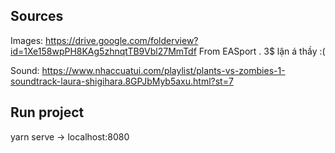 ## Sources

Images: https://drive.google.com/folderview?id=1Xe158wpPH8KAg5zhnqtTB9Vbl27MmTdf From EASport . 3$ lận á thầy :(

Sound: https://www.nhaccuatui.com/playlist/plants-vs-zombies-1-soundtrack-laura-shigihara.8GPJbMyb5axu.html?st=7 

## Run project 

  yarn serve -> localhost:8080